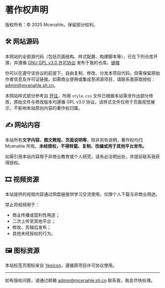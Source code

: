 # 著作权声明

版权所有：© 2025 Mcenahle。保留部分权利。

## 🛠 网站源码

本网站的全部源代码（包括页面结构、样式配置、构建脚本等），已在下列仓库开源，并遵循 [GNU GPL v3.0 许可协议](https://www.gnu.org/licenses/gpl-3.0.html) 发布于我的仓库。[链接](https://github.com/mcenahle/video-site)

你可以在遵守该协议的前提下，自由复制、修改、分发本项目代码，但需保留原始作者信息及许可证链接。如需商业使用或集成至闭源项目，请联系我获取授权：[admin@mcenahle.sh.cn](mailto:admin@mcenahle.sh.cn)。

本网站样式部分参考自 [开往](https://www.travellings.cn)，所用 `style.css` 文件已根据本站需求作出部分修改，原始文件与修改版本均遵循 GPL v3.0 协议。该样式文件仅用于页面视觉展示，不影响本站原创内容的著作权归属。

## ✍ 网站内容

本站所有**文字内容、图文教程、页面说明等**，除非另有说明，著作权均归 Mcenahle 所有。**未经授权，不得转载、复制、改编或用于其他平台发布。**

如需引用本站内容用于非商业教育或个人研究，请务必注明出处，并提前联系我获得授权。

## 🎞 视频资源

本站提供的视频内容通过网盘链接供学习交流使用，仅限个人下载与非商业用途。

禁止将视频用于：

- 商业传播或营利性用途；
- 二次上传至其他平台；
- 修改、剪辑后发布；
- 其他未经授权的行为。

## 🖼 图标资源

本站标签页图标来自 [Yesicon](https://yesicon.app)，遵循原项目许可协议使用。

---

如有版权问题，请通过邮箱 [admin@mcenahle.sh.cn](mailto:admin@mcenahle.sh.cn) 联系我，我会尽快处理。
